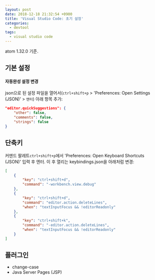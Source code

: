 ```yaml
---
layout: post
date: 2018-12-18 21:32:54 +0900
title: 'Visual Studio Code: 초기 설정'
categories:
  - devtool
tags:
  - visual studio code
---
```


atom 1.32.0 기준.

## 기본 설정

#### 자동완성 설정 변경

json으로 된 설정 파일을 열어서(`ctrl+shift+p` > 'Preferences: Open Settings (JSON)' > `엔터`) 아래 항목 추가:

```json
"editor.quickSuggestions": {
    "other": false,
    "comments": false,
    "strings": false
}
```

## 단축키

커맨드 팔레트`ctrl+shift+p`에서 'Preferences: Open Keyboard Shortcuts (JSON)' 입력 후 엔터. 이 후 열리는 keybindings.json을 아래처럼 변경:

```json
[
    {
        "key": "ctrl+shift+d",
        "command": "-workbench.view.debug"
    },
    {
        "key": "ctrl+shift+d",
        "command": "editor.action.deleteLines",
        "when": "textInputFocus && !editorReadonly"
    },
    {
        "key": "ctrl+shift+k",
        "command": "-editor.action.deleteLines",
        "when": "textInputFocus && !editorReadonly"
    }
]
```

## 플러그인

- change-case
- Java Server Pages (JSP)
